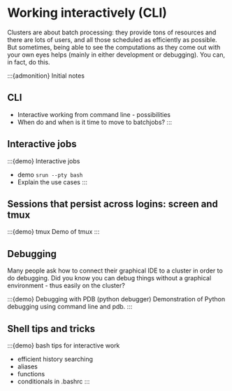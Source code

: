 # Working interactively (CLI)

Clusters are about batch processing: they provide tons of resources
and there are lots of users, and all those scheduled as efficiently as
possible. But sometimes, being able to see the computations as they
come out with your own eyes helps (mainly in either development or
debugging).  You can, in fact, do this.

:::{admonition} Initial notes
## CLI

- Interactive working from command line - possibilities
- When do and when is it time to move to batchjobs?
:::


## Interactive jobs

:::{demo} Interactive jobs
- demo `srun --pty bash`
- Explain the use cases
:::

## Sessions that persist across logins: screen and tmux

:::{demo} tmux
Demo of tmux
:::

## Debugging

Many people ask how to connect their graphical IDE to a cluster in
order to do debugging.  Did you know you can debug things without a
graphical environment - thus easily on the cluster?

:::{demo} Debugging with PDB (python debugger)
Demonstration of Python debugging using command line and pdb.
:::

## Shell tips and tricks

:::{demo} bash tips for interactive work
- efficient history searching
- aliases
- functions
- conditionals in .bashrc
:::

